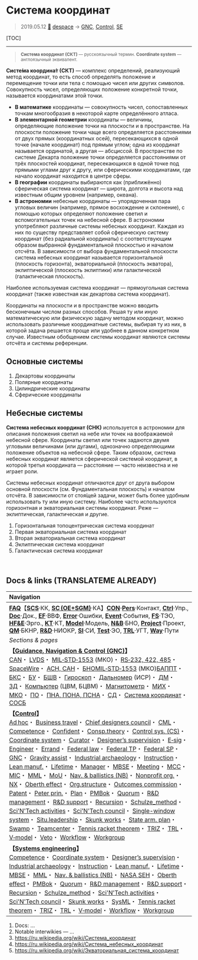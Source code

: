 # Система координат
> 2019.05.12 [🚀](../index/index.md) [despace](index.md) → [GNC](gnc.md), [Control](control.md), [SE](se.md)

[TOC]

---

> <small>**Система координат (СКТ)** — русскоязычный термин. **Coordinate system** — англоязычный эквивалент.</small>

**Систе́ма координа́т (СКТ)** — комплекс определений, реализующий метод координат, то есть способ определять положение и перемещение точки или тела с помощью чисел или других символов. Совокупность чисел, определяющих положение конкретной точки, называется координатами этой точки.
   - **В математике** координаты — совокупность чисел, сопоставленных точкам многообразия в некоторой карте определённого атласа.
   - **В элементарной геометрии** координаты — величины, определяющие положение точки на плоскости и в пространстве. На плоскости положение точки чаще всего определяется расстояниями от двух прямых (координатных осей), пересекающихся в одной точке (начале координат) под прямым углом; одна из координат называется ординатой, а другая — абсциссой. В пространстве по системе Декарта положение точки определяется расстояниями от трёх плоскостей координат, пересекающихся в одной точке под прямыми углами друг к другу, или сферическими координатами, где начало координат находится в центре сферы.
   - **В географии** координаты выбираются как (приближённо) сферическая система координат — широта, долгота и высота над известным общим уровнем (например, океана).
   - **В астрономии** небесные координаты — упорядоченная пара угловых величин (например, прямое восхождение и склонение), с помощью которых определяют положение светил и вспомогательных точек на небесной сфере. В астрономии употребляют различные системы небесных координат. Каждая из них по существу представляет собой сферическую систему координат (без радиальной координаты) с соответствующим образом выбранной фундаментальной плоскостью и началом отсчёта. В зависимости от выбора фундаментальной плоскости система небесных координат называется горизонтальной (плоскость горизонта), экваториальной (плоскость экватора), эклиптической (плоскость эклиптики) или галактической (галактическая плоскость).

Наиболее используемая система координат — прямоугольная система координат (также известная как декартова система координат).

Координаты на плоскости и в пространстве можно вводить бесконечным числом разных способов. Решая ту или иную математическую или физическую задачу методом координат, можно использовать различные координатные системы, выбирая ту из них, в которой задача решается проще или удобнее в данном конкретном случае. Известным обобщением системы координат являются системы отсчёта и системы референции.



## Основные системы
   1. Декартовы координаты
   1. Полярные координаты
   1. Цилиндрические координаты
   1. Сферические координаты



## Небесные системы
**Система небесных координат (СНК)** используется в астрономии для описания положения светил на небе или точек на воображаемой небесной сфере. Координаты светил или точек задаются двумя угловыми величинами (или дугами), однозначно определяющими положение объектов на небесной сфере. Таким образом, система небесных координат является сферической системой координат, в которой третья координата — расстояние — часто неизвестна и не играет роли.

Системы небесных координат отличаются друг от друга выбором основной плоскости (см. Фундаментальная плоскость) и началом отсчёта. В зависимости от стоя́щей задачи, может быть более удобным использовать ту или иную систему. Наиболее часто используются горизонтная и экваториальная системы координат. Реже — эклиптическая, галактическая и другие.

   1. Горизонтальная топоцентрическая система координат
   1. Первая экваториальная система координат
   1. Вторая экваториальная система координат
   1. Эклиптическая система координат
   1. Галактическая система координат



<p style="page-break-after:always"> </p>

## Docs & links (TRANSLATEME ALREADY)
|Navigation|
|:--|
|**[FAQ](faq.md)**【**[SCS](scs.md)**·КК, **[SC (OE+SGM)](sc.md)**·КА】**[CON](contact.md)·[Pers](person.md)**·Контакт, **[Ctrl](control.md)**·Упр., **[Doc](doc.md)**·Док., **[EF](ef.md)**·ВВФ, **[Error](error.md)**·Ошибки, **[Event](event.md)**·События, **[FS](fs.md)**·ТЭО, **[HF&E](hfe.md)**·Эрго., **[KT](kt.md)**·КТ, **[Model](model.md)**·Модель, **[N&B](nnb.md)**·БНО, **[Project](project.md)**·Проект, **[QM](qm.md)**·БКНР, **[R&D](rnd.md)**·НИОКР, **[SI](si.md)**·СИ, **[Test](test.md)**·ЭО, **[TRL](trl.md)**·УГТ, **[Way](way.md)**·Пути|
|*Sections & pages*|
|**【[Guidance, Navigation & Control (GNC)](gnc.md)】**<br> [CAN](can.md)・ [LVDS](lvds.md)・ [MIL‑STD‑1553](mil_std_1553.md) (МКО)・ [RS‑232, 422, 485](rs_xxx.md)・ [SpaceWire](spacewire.md)・ [АСН, САН](ans.md)・ [БНО](nnb.md)[MIL‑STD‑1553](mil_std_1553.md) (МКО)[БАППТ](eas.md)・ [БКС](cable.md)・ [БУ](eas.md)・ [БШВ](time.md)・ [Гироскоп](iu.md)・ [Дальномер](doppler.md) (ИСР)・ [ДМ](iu.md)・ [ЗД](sensor.md)・ [Компьютер](obc.md) (ЦВМ, БЦВМ)・ [Магнитометр](sensor.md)・ [МИХ](mic.md)・ [МКО](mil_std_1553.md)・ [ПО](soft.md)・ [ПНА, ПОНА, ПСНА](devd.md)・ [СД](sensor.md)・ [Система координат](coord_sys.md)・ [СОСБ](devd.md)|
|**【[Control](Control.md)】**<br> [Ad hoc](ad_hoc.md)・ [Business travel](business_travel.md)・ [Chief designers council](cocd.md)・ [CML](cml.md)・ [Competence](competence.md)・ [Confident](confident.md)・ [Consp.theory](consp_theory.md)・ [Control sys. (CS)](cs.md)・ [Coordinate system](coord_sys.md)・ [Curator](curator.md)・ [Designer’s supervision](des_spv.md)・ [E‑sig](esig.md)・ [Engineer](se.md)・ [Errand](errand.md)・ [Federal law](fed_law.md)・ [Federal TP](fed_tp.md)・ [Federal SP](fed_sp.md)・ [GNC](gnc.md)・ [Gravity assist](gravass.md)・ [Industrial archaeology](ind_arch.md)・ [Instruction](instruction.md)・ [Lean manuf.](lean_man.md)・ [Lifetime](lifetime.md)・ [Manager](manager.md)・ [MBSE](mbse.md)・ [Meeting](meeting.md)・ [MCC](scs.md)・ [MIC](mic.md)・ [MML](mml.md)・ [MoU](mou.md)・ [Nav. & ballistics (NB)](nnb.md)・ [Nonprofit org.](nonprof_org.md)・ [NX](nx.md)・ [Oberth effect](oberth_eff.md)・ [Org.structure](orgstruct.md)・ [Outcomes commission](outccom.md)・ [Patent](patent.md)・ [Peter prin.](peter_principle.md)・ [Plan](plan.md)・ [PMBok](pmbok.md)・ [Quorum](quorum.md)・ [R&D management](mgmt.md)・ [R&D support](rnd_support.md)・ [Recursion](recurs.md)・ [Schulze_method](schulze_method.md)・ [Sci'N'Tech activities](st_act.md)・ [Sci'N'Tech council](satc.md)・ [Single-window system](sw_sys.md)・ [Situ.leadership](situ_leadership.md)・ [Skunk works](skunk_works.md)・ [State arm. plan](plan_sa.md)・ [Swamp](swamp.md)・ [Teamcenter](teamcenter.md)・ [Tennis racket theorem](tr_theorem.md)・ [TRIZ](triz.md)・ [TRL](trl.md)・ [V‑model](v_model.md)・ [Veto](veto.md)・ [Workflow](workflow.md)・ [Workgroup](wg.md)|
|**【[Systems engineering](se.md)】**<br> [Competence](competence.md)・ [Coordinate system](coord_sys.md)・ [Designer’s supervision](des_spv.md)・ [Industrial archaeology](ind_arch.md)・ [Instruction](instruction.md)・ [Lean manuf.](lean_man.md)・ [Lifetime](lifetime.md)・ [MBSE](mbse.md)・ [MML](mml.md)・ [Nav. & ballistics (NB)](nnb.md)・ [NASA SEH](nasa_seh.md)・ [Oberth effect](oberth_eff.md)・ [PMBok](pmbok.md)・ [Quorum](quorum.md)・ [R&D management](mgmt.md)・ [R&D support](rnd_support.md)・ [Recursion](recurs.md)・ [Schulze_method](schulze_method.md)・ [Sci'N'Tech activities](st_act.md)・ [Sci'N'Tech council](satc.md)・ [Skunk works](skunk_works.md)・ [SysML](sysml.md)・ [Tennis racket theorem](tr_theorem.md)・ [TRIZ](triz.md)・ [TRL](trl.md)・ [V‑model](v_model.md)・ [Workflow](workflow.md)・ [Workgroup](wg.md)|

   1. Docs: …
   1. Notable interwikies — …
   1. <https://ru.wikipedia.org/wiki/Система_координат>
   1. <https://ru.wikipedia.org/wiki/Система_небесных_координат>
   1. <https://ru.wikipedia.org/wiki/Экваториальная_система_координат>
